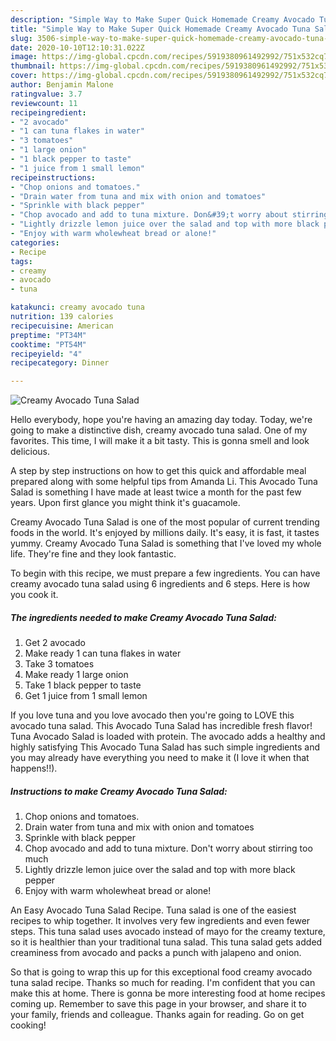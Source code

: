 ```yaml
---
description: "Simple Way to Make Super Quick Homemade Creamy Avocado Tuna Salad"
title: "Simple Way to Make Super Quick Homemade Creamy Avocado Tuna Salad"
slug: 3506-simple-way-to-make-super-quick-homemade-creamy-avocado-tuna-salad
date: 2020-10-10T12:10:31.022Z
image: https://img-global.cpcdn.com/recipes/5919380961492992/751x532cq70/creamy-avocado-tuna-salad-recipe-main-photo.jpg
thumbnail: https://img-global.cpcdn.com/recipes/5919380961492992/751x532cq70/creamy-avocado-tuna-salad-recipe-main-photo.jpg
cover: https://img-global.cpcdn.com/recipes/5919380961492992/751x532cq70/creamy-avocado-tuna-salad-recipe-main-photo.jpg
author: Benjamin Malone
ratingvalue: 3.7
reviewcount: 11
recipeingredient:
- "2 avocado"
- "1 can tuna flakes in water"
- "3 tomatoes"
- "1 large onion"
- "1 black pepper to taste"
- "1 juice from 1 small lemon"
recipeinstructions:
- "Chop onions and tomatoes."
- "Drain water from tuna and mix with onion and tomatoes"
- "Sprinkle with black pepper"
- "Chop avocado and add to tuna mixture. Don&#39;t worry about stirring too much"
- "Lightly drizzle lemon juice over the salad and top with more black pepper"
- "Enjoy with warm wholewheat bread or alone!"
categories:
- Recipe
tags:
- creamy
- avocado
- tuna

katakunci: creamy avocado tuna 
nutrition: 139 calories
recipecuisine: American
preptime: "PT34M"
cooktime: "PT54M"
recipeyield: "4"
recipecategory: Dinner

---
```



![Creamy Avocado Tuna Salad](https://img-global.cpcdn.com/recipes/5919380961492992/751x532cq70/creamy-avocado-tuna-salad-recipe-main-photo.jpg)

Hello everybody, hope you're having an amazing day today. Today, we're going to make a distinctive dish, creamy avocado tuna salad. One of my favorites. This time, I will make it a bit tasty. This is gonna smell and look delicious.

A step by step instructions on how to get this quick and affordable meal prepared along with some helpful tips from Amanda Li. This Avocado Tuna Salad is something I have made at least twice a month for the past few years. Upon first glance you might think it&#39;s guacamole.

Creamy Avocado Tuna Salad is one of the most popular of current trending foods in the world. It's enjoyed by millions daily. It's easy, it is fast, it tastes yummy. Creamy Avocado Tuna Salad is something that I've loved my whole life. They're fine and they look fantastic.


To begin with this recipe, we must prepare a few ingredients. You can have creamy avocado tuna salad using 6 ingredients and 6 steps. Here is how you cook it.

<!--inarticleads1-->

##### The ingredients needed to make Creamy Avocado Tuna Salad:

1. Get 2 avocado
1. Make ready 1 can tuna flakes in water
1. Take 3 tomatoes
1. Make ready 1 large onion
1. Take 1 black pepper to taste
1. Get 1 juice from 1 small lemon


If you love tuna and you love avocado then you&#39;re going to LOVE this avocado tuna salad. This Avocado Tuna Salad has incredible fresh flavor! Tuna Avocado Salad is loaded with protein. The avocado adds a healthy and highly satisfying This Avocado Tuna Salad has such simple ingredients and you may already have everything you need to make it (I love it when that happens!!). 

<!--inarticleads2-->

##### Instructions to make Creamy Avocado Tuna Salad:

1. Chop onions and tomatoes.
1. Drain water from tuna and mix with onion and tomatoes
1. Sprinkle with black pepper
1. Chop avocado and add to tuna mixture. Don&#39;t worry about stirring too much
1. Lightly drizzle lemon juice over the salad and top with more black pepper
1. Enjoy with warm wholewheat bread or alone!


An Easy Avocado Tuna Salad Recipe. Tuna salad is one of the easiest recipes to whip together. It involves very few ingredients and even fewer steps. This tuna salad uses avocado instead of mayo for the creamy texture, so it is healthier than your traditional tuna salad. This tuna salad gets added creaminess from avocado and packs a punch with jalapeno and onion. 

So that is going to wrap this up for this exceptional food creamy avocado tuna salad recipe. Thanks so much for reading. I'm confident that you can make this at home. There is gonna be more interesting food at home recipes coming up. Remember to save this page in your browser, and share it to your family, friends and colleague. Thanks again for reading. Go on get cooking!

